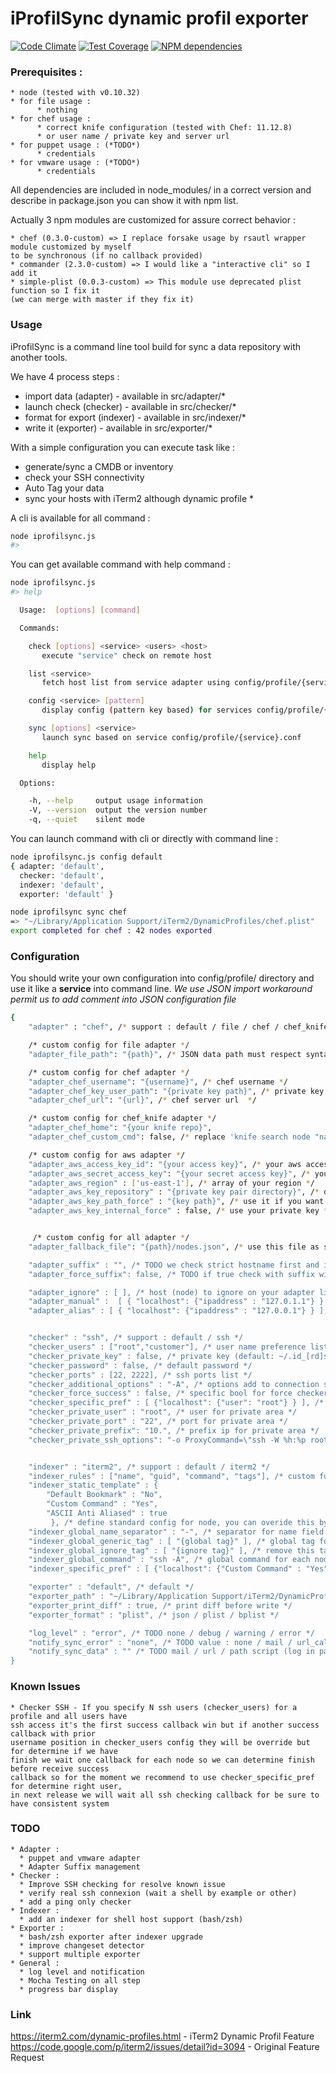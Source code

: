 iProfilSync dynamic profil exporter
===
[![Code Climate](https://codeclimate.com/github/jeremydenoun/iprofilsync/badges/gpa.svg)](https://codeclimate.com/github/jeremydenoun/iprofilsync)
[![Test Coverage](https://codeclimate.com/github/jeremydenoun/iprofilsync/badges/coverage.svg)](https://codeclimate.com/github/jeremydenoun/iprofilsync)
[![NPM dependencies](https://david-dm.org/jeremydenoun/iprofilsync.png)](https://david-dm.org/jeremydenoun/iprofilsync)

### Prerequisites :

    * node (tested with v0.10.32)
    * for file usage :
          * nothing
    * for chef usage :
          * correct knife configuration (tested with Chef: 11.12.8)
          * or user name / private key and server url
    * for puppet usage : (*TODO*)
          * credentials
    * for vmware usage : (*TODO*)
          * credentials

All dependencies are included in node_modules/ in a correct version and describe in package.json you can show it with npm list.

Actually 3 npm modules are customized for assure correct behavior :

    * chef (0.3.0-custom) => I replace forsake usage by rsautl wrapper module customized by myself
    to be synchronous (if no callback provided)
    * commander (2.3.0-custom) => I would like a "interactive cli" so I add it
    * simple-plist (0.0.3-custom) => This module use deprecated plist function so I fix it
    (we can merge with master if they fix it)

### Usage

iProfilSync is a command line tool build for sync a data repository with another tools.

We have 4 process steps :

   * import data (adapter) - available in src/adapter/*
   * launch check (checker) - available in src/checker/*
   * format for export (indexer) - available in src/indexer/*
   * write it (exporter) - available in src/exporter/*

With a simple configuration you can execute task like :

   * generate/sync a CMDB or inventory
   * check your SSH connectivity
   * Auto Tag your data
   * sync your hosts with iTerm2 although dynamic profile *

A cli is available for all command :
```sh
node iprofilsync.js
#>
```

You can get available command with help command :
```sh
node iprofilsync.js
#> help

  Usage:  [options] [command]

  Commands:

    check [options] <service> <users> <host>
       execute "service" check on remote host

    list <service>
       fetch host list from service adapter using config/profile/{service}.conf

    config <service> [pattern]
       display config (pattern key based) for services config/profile/{service}.conf

    sync [options] <service>
       launch sync based on service config/profile/{service}.conf

    help
       display help

  Options:

    -h, --help     output usage information
    -V, --version  output the version number
    -q, --quiet    silent mode
```

You can launch command with cli or directly with command line :

```sh
node iprofilsync.js config default
{ adapter: 'default',
  checker: 'default',
  indexer: 'default',
  exporter: 'default' }

node iprofilsync sync chef
=> "~/Library/Application Support/iTerm2/DynamicProfiles/chef.plist"
export completed for chef : 42 nodes exported
```

### Configuration

You should write your own configuration into config/profile/ directory and use it like a **service** into command line.
*We use JSON import workaround permit us to add comment into JSON configuration file*

```sh
{
	"adapter" : "chef", /* support : default / file / chef / chef_knife / aws */

    /* custom config for file adapter */
	"adapter_file_path": "{path}", /* JSON data path must respect syntax like [ { "localhost": {"ipaddress" : "127.0.0.1"} } ] */

    /* custom config for chef adapter */
    "adapter_chef_username": "{username}", /* chef username */
    "adapter_chef_key_user_path": "{private key path}", /* private key path (.pem) */
	"adapter_chef_url": "{url}", /* chef server url  */

    /* custom config for chef_knife adapter */
	"adapter_chef_home": "{your knife repo}",
	"adapter_chef_custom_cmd": false, /* replace 'knife search node "name:*" -a ipaddress --format json' by your cmd (you must be compliant with knife json output) */

    /* custom config for aws adapter */
	"adapter_aws_access_key_id": "{your access key}", /* your aws access key id */
	"adapter_aws_secret_access_key": "{your secret access key}", /* your aws secret access key be careful your config file must be readable only by you */
    "adapter_aws_region" : ['us-east-1'], /* array of your region */
    "adapter_aws_key_repository" : "{private key pair directory}", /* directory with your pem key named like amazon key pair name .pem */
    "adapter_aws_key_path_force" : "{key path}", /* use it if you want force only one key */
    "adapter_aws_key_internal_force" : false, /* use your private key */


     /* custom config for all adapter */
    "adapter_fallback_file": "{path}/nodes.json", /* use this file as source if an error occured for don't remove all node */

	"adapter_suffix" : "", /* TODO we check strict hostname first and if this fail we try to fallback on hostname+adapter_suffix (think to "dot" first) */
	"adapter_force_suffix": false, /* TODO if true check with suffix will be more important than check without suffix */

	"adapter_ignore" : [ ], /* host (node) to ignore on your adapter list*/
	"adapter_manual" :  [ { "localhost": {"ipaddress" : "127.0.1.1"} } ], /* define a list of additional host to add on your adapter list */
	"adapter_alias" : [ { "localhost": {"ipaddress" : "127.0.0.1"} } ], /* define a list of alias for overwrite your adapter list */


	"checker" : "ssh", /* support : default / ssh */
	"checker_users" : ["root","customer"], /* user name preference list */
	"checker_private_key" : false, /* private key (default: ~/.id_[rd]sa) */
	"checker_password" : false, /* default password */
	"checker_ports" : [22, 2222], /* ssh ports list */
	"checker_additional_options" : "-A", /* options add to connection string for export */
    "checker_force_success" : false, /* specific bool for force checker to always validate entry */
	"checker_specific_pref" : [ {"localhost": {"user": "root"} } ], /* specif user for specific node */
    "checker_private_user" : "root", /* user for private area */
    "checker_private_port" : "22", /* port for private area */
    "checker_private_prefix": "10.", /* prefix ip for private area */
    "checker_private_ssh_options": "-o ProxyCommand=\"ssh -W %h:%p root@{proxy-server-for-internal}\"", /* proxy ssh command for internal */


	"indexer" : "iterm2", /* support : default / iterm2 */
	"indexer_rules" : ["name", "guid", "command", "tags"], /* custom function for enhanced nodes list */
	"indexer_static_template" : {
        "Default Bookmark" : "No",
		"Custom Command" : "Yes",
		"ASCII Anti Aliased" : true
	     }, /* define standard config for node, you can overide this by node name with indexer_specific_pref you can check src/indexer/iterm2_model for available key */
    "indexer_global_name_separator" : "-", /* separator for name field by example web-01 => "-" | default : "-" */
    "indexer_global_generic_tag" : [ "{global tag}" ], /* global tag for each node */
    "indexer_global_ignore_tag" : [ "{ignore tag}" ], /* remove this tag list */
    "indexer_global_command" : "ssh -A", /* global command for each node */
	"indexer_specific_pref" : [ {"localhost": {"Custom Command" : "Yes"} } ], /* specify template preference for node name */

	"exporter" : "default", /* default */
	"exporter_path" : "~/Library/Application Support/iTerm2/DynamicProfiles/chef.plist", /* node name to exclude */
    "exporter_print_diff" : true, /* print diff before write */
	"exporter_format" : "plist", /* json / plist / bplist */

	"log_level" : "error", /* TODO none / debug / warning / error */
	"notify_sync_error" : "none", /* TODO value : none / mail / url_callback / script */
	"notify_sync_data" : "" /* TODO mail / url / path script (log in parameter) */
}

```

### Known Issues

    * Checker SSH - If you specify N ssh users (checker_users) for a profile and all users have
    ssh access it's the first success callback win but if another success callback with prior
    username position in checker_users config they will be override but for determine if we have
    finish we wait one callback for each node so we can determine finish before receive success
    callback so for the moment we recommend to use checker_specific_pref for determine right user,
    in next release we will wait all ssh checking callback for be sure to have consistent system

### TODO

    * Adapter :
      * puppet and vmware adapter
      * Adapter Suffix management
    * Checker :
      * Improve SSH checking for resolve known issue
      * verify real ssh connexion (wait a shell by example or other)
      * add a ping only checker
    * Indexer :
      * add an indexer for shell host support (bash/zsh)
    * Exporter :
      * bash/zsh exporter after indexer upgrade
      * improve changeset detector
      * support multiple exporter
    * General :
      * log level and notification
      * Mocha Testing on all step
      * progress bar display

### Link
https://iterm2.com/dynamic-profiles.html - iTerm2 Dynamic Profil Feature
https://code.google.com/p/iterm2/issues/detail?id=3094 - Original Feature Request


